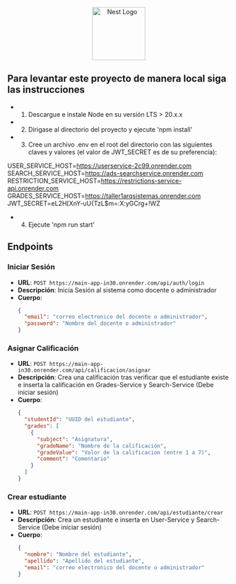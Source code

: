 <p align="center">
  <a href="http://nestjs.com/" target="blank"><img src="https://nestjs.com/img/logo-small.svg" width="120" alt="Nest Logo" /></a>
</p>

## Para levantar este proyecto de manera local siga las instrucciones

- 1. Descargue e instale Node en su versión LTS > 20.x.x
- 2. Dirigase al directorio del proyecto y ejecute 'npm install'
- 3. Cree un archivo .env en el root del directorio con las siguientes claves y valores (el valor de JWT_SECRET es de su preferencia):

USER_SERVICE_HOST=https://userservice-2c99.onrender.com
SEARCH_SERVICE_HOST=https://ads-searchservice.onrender.com
RESTRICTION_SERVICE_HOST=https://restrictions-service-api.onrender.com
GRADES_SERVICE_HOST=https://taller1arqsistemas.onrender.com
JWT_SECRET=eL2H[XnY-uU{TzL$m=:X:yGCrg+!WZ

- 4. Ejecute 'npm run start'

## Endpoints

### Iniciar Sesión

- **URL**: `POST https://main-app-in30.onrender.com/api/auth/login`
- **Descripción**: Inicia Sesión al sistema como docente o administrador
- **Cuerpo**:
  ```json
  {
    "email": "correo electronico del docente o administrador",
    "password": "Nombre del docente o administrador"
  }
  ```

### Asignar Calificación

- **URL**: `POST https://main-app-in30.onrender.com/api/calificacion/asignar`
- **Descripción**: Crea una calificación tras verificar que el estudiante existe e inserta la calificación en Grades-Service y Search-Service (Debe iniciar sesión)
- **Cuerpo**:
  ```json
  {
    "studentId": "UUID del estudiante",
    "grades": [
      {
        "subject": "Asignatura",
        "gradeName": "Nombre de la calificación",
        "gradeValue": "Valor de la calificacion (entre 1 a 7)",
        "comment": "Comentario"
      }
    ]
  }
  ```

### Crear estudiante

- **URL**: `POST https://main-app-in30.onrender.com/api/estudiante/crear`
- **Descripción**: Crea un estudiante e inserta en User-Service y Search-Service (Debe iniciar sesión)
- **Cuerpo**:
  ```json
  {
    "nombre": "Nombre del estudiante",
    "apellido": "Apellido del estudiante",
    "email": "correo electronico del docente o administrador"
  }
  ```
